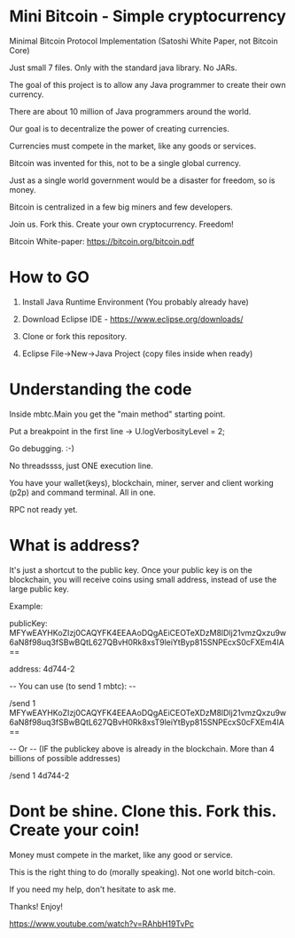 # Mini Bitcoin - Simple cryptocurrency
Minimal Bitcoin Protocol Implementation (Satoshi White Paper, not Bitcoin Core)

Just small 7 files. Only with the standard java library. No JARs.

The goal of this project is to allow any Java programmer to create their own currency.

There are about 10 million of Java programmers around the world.

Our goal is to decentralize the power of creating currencies. 

Currencies must compete in the market, like any goods or services. 

Bitcoin was invented for this, not to be a single global currency. 

Just as a single world government would be a disaster for freedom, so is money. 

Bitcoin is centralized in a few big miners and few developers. 

Join us. Fork this. Create your own cryptocurrency. Freedom!

Bitcoin White-paper: https://bitcoin.org/bitcoin.pdf

# How to GO
1) Install Java Runtime Environment (You probably already have)

2) Download Eclipse IDE - https://www.eclipse.org/downloads/

3) Clone or fork this repository.

4) Eclipse File->New->Java Project (copy files inside when ready)

# Understanding the code
Inside mbtc.Main you get the "main method" starting point.

Put a breakpoint in the first line -> U.logVerbosityLevel = 2;

Go debugging. :-)

No threadssss, just ONE execution line.

You have your wallet(keys), blockchain, miner, server and client working (p2p) and command terminal. All in one.

RPC not ready yet.

# What is address?
It's just a shortcut to the public key. Once your public key is on the blockchain, you will receive coins using small 
address, instead of use the large public key.

Example: 

publicKey: MFYwEAYHKoZIzj0CAQYFK4EEAAoDQgAEiCEOTeXDzM8lDlj21vmzQxzu9w6aN8f98uq3fSBwBQtL627QBvH0Rk8xsT9leiYtByp815SNPEcxS0cFXEm4IA==

address: 4d744-2

-- You can use (to send 1 mbtc): --

/send 1 MFYwEAYHKoZIzj0CAQYFK4EEAAoDQgAEiCEOTeXDzM8lDlj21vmzQxzu9w6aN8f98uq3fSBwBQtL627QBvH0Rk8xsT9leiYtByp815SNPEcxS0cFXEm4IA==

-- Or -- (IF the publickey above is already in the blockchain. More than 4 billions of possible addresses)

/send 1 4d744-2 

# Dont be shine. Clone this. Fork this. Create your coin!
Money must compete in the market, like any good or service.

This is the right thing to do (morally speaking). Not one world bitch-coin.

If you need my help, don't hesitate to ask me.

Thanks! Enjoy!

https://www.youtube.com/watch?v=RAhbH19TvPc

